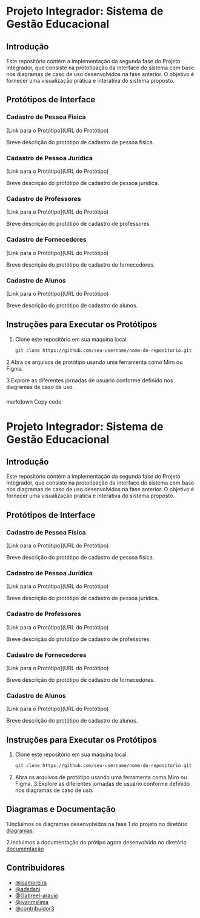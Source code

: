 # Projeto Integrador: Sistema de Gestão Educacional

## Introdução

Este repositório contém a implementação da segunda fase do Projeto Integrador, que consiste na prototipação da interface do sistema com base nos diagramas de caso de uso desenvolvidos na fase anterior. O objetivo é fornecer uma visualização prática e interativa do sistema proposto.

## Protótipos de Interface

### Cadastro de Pessoa Física

[Link para o Protótipo](URL do Protótipo)

Breve descrição do protótipo de cadastro de pessoa física.

### Cadastro de Pessoa Jurídica

[Link para o Protótipo](URL do Protótipo)

Breve descrição do protótipo de cadastro de pessoa jurídica.

### Cadastro de Professores

[Link para o Protótipo](URL do Protótipo)

Breve descrição do protótipo de cadastro de professores.

### Cadastro de Fornecedores

[Link para o Protótipo](URL do Protótipo)

Breve descrição do protótipo de cadastro de fornecedores.

### Cadastro de Alunos

[Link para o Protótipo](URL do Protótipo)

Breve descrição do protótipo de cadastro de alunos.

## Instruções para Executar os Protótipos

1. Clone este repositório em sua máquina local.
   ```bash
   git clone https://github.com/seu-username/nome-do-repositorio.git
   
2.Abra os arquivos de protótipo usando uma ferramenta como Miro ou Figma.

3.Explore as diferentes jornadas de usuário conforme definido nos diagramas de caso de uso.

###
markdown
Copy code
# Projeto Integrador: Sistema de Gestão Educacional

## Introdução

Este repositório contém a implementação da segunda fase do Projeto Integrador, que consiste na prototipação da interface do sistema com base nos diagramas de caso de uso desenvolvidos na fase anterior. O objetivo é fornecer uma visualização prática e interativa do sistema proposto.

## Protótipos de Interface

### Cadastro de Pessoa Física

[Link para o Protótipo](URL do Protótipo)

Breve descrição do protótipo de cadastro de pessoa física.

### Cadastro de Pessoa Jurídica

[Link para o Protótipo](URL do Protótipo)

Breve descrição do protótipo de cadastro de pessoa jurídica.

### Cadastro de Professores

[Link para o Protótipo](URL do Protótipo)

Breve descrição do protótipo de cadastro de professores.

### Cadastro de Fornecedores

[Link para o Protótipo](URL do Protótipo)

Breve descrição do protótipo de cadastro de fornecedores.

### Cadastro de Alunos

[Link para o Protótipo](URL do Protótipo)

Breve descrição do protótipo de cadastro de alunos.

## Instruções para Executar os Protótipos

1. Clone este repositório em sua máquina local.
   ```bash
   git clone https://github.com/seu-username/nome-do-repositorio.git

2. Abra os arquivos de protótipo usando uma ferramenta como Miro ou Figma.
3.Explore as diferentes jornadas de usuário conforme definido nos diagramas de caso de uso.

## Diagramas e Documentação

1.Incluímos os diagramas desenvolvidos na fase 1 do projeto no diretório [diagramas](diagramas/).

2.Incluimos a documentação do prótipo agora desenvolvido no diretório [documentação](documentacao/)

## Contribuidores

- [@isamoreira](https://github.com/isamoreira)
- [@adsdani](https://github.com/AdsDani)
- [@Gabreel-araujo](https://github.com/Gabreel-Araujo)
- [@ivanmslima](https://github.com/ivanmslima)
- [@contribuidor3](https://github.com/contribuidor3)

